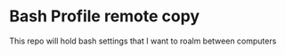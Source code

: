 # Bash Profile remote copy

This repo will hold bash settings that I want to roalm between computers
